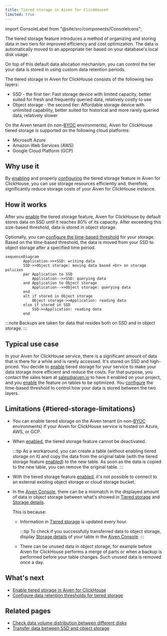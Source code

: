 ```yaml
---
title: Tiered storage in Aiven for ClickHouse®
limited: true
---
```


import ConsoleLabel from "@site/src/components/ConsoleIcons";

The tiered storage feature introduces a method of organizing and storing data in two tiers for improved efficiency and cost optimization. The data is automatically moved to an appropriate tier based on your database's local disk usage.

On top of this default data allocation mechanism, you can control the tier your
data is stored in using custom data retention periods.

The tiered storage in Aiven for ClickHouse consists of the following two
layers:

- SSD - the first tier: Fast storage device with limited capacity, better suited for fresh
  and frequently queried data, relatively costly to use
- Object storage - the second tier: Affordable storage device with unlimited capability,
  better suited for historical and more rarely queried data, relatively slower

On the Aiven tenant (in non-[BYOC](/docs/platform/concepts/byoc) environments), Aiven for
ClickHouse tiered storage is supported on the following cloud platforms:

- Microsoft Azure
- Amazon Web Services (AWS)
- Google Cloud Platform (GCP)

## Why use it

By
[enabling](/docs/products/clickhouse/howto/enable-tiered-storage) and properly
[configuring](/docs/products/clickhouse/howto/configure-tiered-storage) the tiered storage
feature in Aiven for ClickHouse, you can
use storage resources efficiently and, therefore, significantly reduce
storage costs of your Aiven for ClickHouse instance.

## How it works

After you
[enable](/docs/products/clickhouse/howto/enable-tiered-storage) the tiered storage feature,
Aiven for ClickHouse by default
stores data on SSD until it reaches 80% of its capacity. After exceeding
this size-based threshold, data is stored in object storage.

Optionally, you can
[configure the time-based threshold](/docs/products/clickhouse/howto/configure-tiered-storage)
for your storage. Based on the time-based threshold, the
data is moved from your SSD to object storage after a specified time
period.

```mermaid
sequenceDiagram
        Application->>+SSD: writing data
        SSD->>Object storage: moving data based <br> on storage policies
        par Application to SSD
            Application-->>SSD: querying data
        and Application to Object storage
            Application-->>Object storage: querying data
        end
        alt if stored in Object storage
            Object storage->>Application: reading data
        else if stored in SSD
            SSD->>Application: reading data
        end
```

:::note
Backups are taken for data that resides both on SSD and in object
storage.
:::

## Typical use case

In your Aiven for ClickHouse service, there is a significant amount of
data that is there for a while and is rarely accessed. It's stored
on SSD and high-priced. You decide to
[enable](/docs/products/clickhouse/howto/enable-tiered-storage) tiered storage for your
service to make your data storage
more efficient and reduce the costs. For that purpose, you contact the
sales team at [sales@aiven.io](mailto:sales@aiven.io) to have it enabled on your project,
and you
[enable](/docs/products/clickhouse/howto/enable-tiered-storage) the feature on tables to
be optimized. You
[configure](/docs/products/clickhouse/howto/configure-tiered-storage) the time-based
threshold to control how your data is stored
between the two layers.

## Limitations {#tiered-storage-limitations}

-   You can enable tiered storage on the Aiven tenant
    (in non-[BYOC](/docs/platform/concepts/byoc) environments) if your Aiven for
    ClickHouse service is hosted on Azure, AWS, or GCP.
-   When
    [enabled](/docs/products/clickhouse/howto/enable-tiered-storage), the tiered storage
    feature cannot be deactivated.

    :::tip
    As a workaround, you can create a table (without enabling tiered
    storage on it) and copy the data from the original table (with the
    tiered storage feature
    [enabled](/docs/products/clickhouse/howto/enable-tiered-storage)) to the new table. As
    soon as the data is copied to the
    new table, you can remove the original table.
    :::

-   With the tiered storage feature
    [enabled](/docs/products/clickhouse/howto/enable-tiered-storage), it's not possible to
    connect to an external existing
    object storage or cloud storage bucket.

-   In the [Aiven Console](https://console.aiven.io/), there can be a mismatch in the
    displayed amount of data in object storage between what's showed in
    [Tiered storage](/docs/products/clickhouse/howto/list-tiered-storage#access-tiered-storage-details)
    and
    [Storage details](/docs/products/clickhouse/howto/list-tiered-storage#access-tiered-storage-details).

    This is because:

    - Information in
      [Tiered storage](/docs/products/clickhouse/howto/list-tiered-storage#access-tiered-storage-details)
      is updated every hour.

      :::tip
      To check if you successfully transferred data to object storage, display
      [Storage details](/docs/products/clickhouse/howto/list-tiered-storage#access-tiered-storage-details)
      of your table in the [Aiven Console](https://console.aiven.io/).
      :::

    - There can be unused data in object storage, for example before Aiven for ClickHouse
      performs a merge of parts or when a backup is performed before your table changes.
      Such unused data is removed once a day.

## What's next

-   [Enable tiered storage in Aiven for ClickHouse](/docs/products/clickhouse/howto/enable-tiered-storage)
-   [Configure data retention thresholds for tiered storage](/docs/products/clickhouse/howto/configure-tiered-storage)

## Related pages

-   [Check data volume distribution between different disks](/docs/products/clickhouse/howto/check-data-tiered-storage)
-   [Transfer data between SSD and object storage](/docs/products/clickhouse/howto/transfer-data-tiered-storage)

